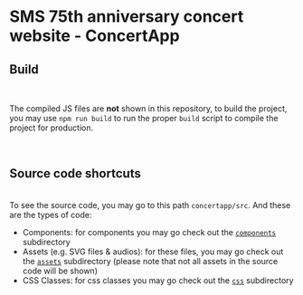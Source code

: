 # SMS 75th anniversary concert website - ConcertApp
<h2>Build</h2> <br> <p> The compiled JS files are <strong>not</strong> shown in this repository, to build the project, you may use <code>npm run build</code> to run the proper <code>build</code> script to compile the project for production.</p> <br> <h2>Source code shortcuts</h2> <br> To see the source code, you may go to this path <code>concertapp/src</code>. And these are the types of code:
<ul>
  <li>Components: for components you may go check out the <code><a href="https://github.com/cprime0916/ConcertApp/tree/master/concertapp/src/components">components</a></code> subdirectory</li>
  <li>Assets (e.g. SVG files & audios): for these files, you may go check out the <code><a href="https://github.com/cprime0916/ConcertApp/tree/master/concertapp/src/assets">assets</a></code> subdirectory (please note that not all assets in the source code will be shown)</li>
  <li>CSS Classes: for css classes you may go check out the <code><a href="https://github.com/cprime0916/ConcertApp/tree/master/concertapp/src/css">css</a></code> subdirectory</li>
</ul>
